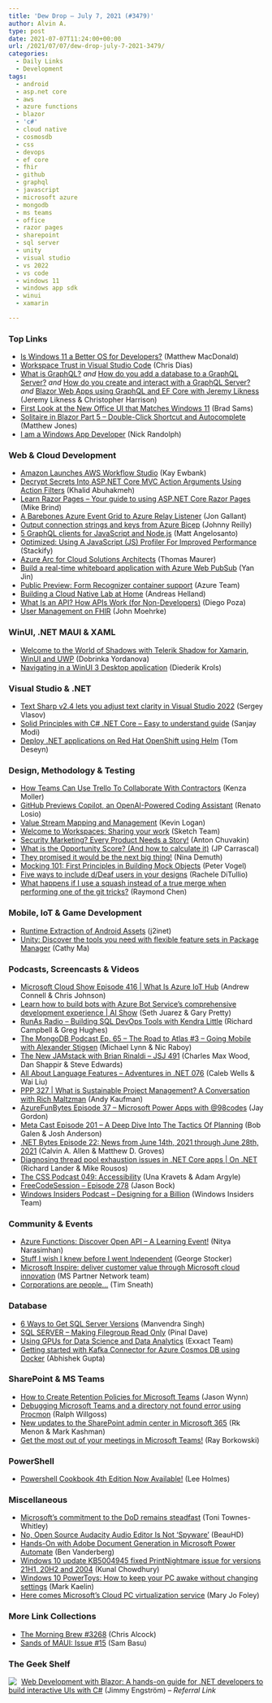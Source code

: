 ```yaml
---
title: 'Dew Drop – July 7, 2021 (#3479)'
author: Alvin A.
type: post
date: 2021-07-07T11:24:00+00:00
url: /2021/07/07/dew-drop-july-7-2021-3479/
categories:
  - Daily Links
  - Development
tags:
  - android
  - asp.net core
  - aws
  - azure functions
  - blazor
  - 'c#'
  - cloud native
  - cosmosdb
  - css
  - devops
  - ef core
  - fhir
  - github
  - graphql
  - javascript
  - microsoft azure
  - mongodb
  - ms teams
  - office
  - razor pages
  - sharepoint
  - sql server
  - unity
  - visual studio
  - vs 2022
  - vs code
  - windows 11
  - windows app sdk
  - winui
  - xamarin

---
```

### <a name="top"></a>Top Links

  * <a href="https://medium.com/young-coder/is-windows-11-a-better-os-for-developers-ea268aa510a4?source=rss----d3d5cbdde463---4" target="_blank" rel="noopener">Is Windows 11 a Better OS for Developers?</a> (Matthew MacDonald)
  * <a href="https://code.visualstudio.com/blogs/2021/07/06/workspace-trust" target="_blank" rel="noopener">Workspace Trust in Visual Studio Code</a> (Chris Dias)
  * <a href="http://www.youtube.com/watch?v=MolF0RNVQnU" target="_blank" rel="noopener">What is GraphQL?</a> _and_ <a href="http://www.youtube.com/watch?v=jFCjBNlhNWo" target="_blank" rel="noopener">How do you add a database to a GraphQL Server?</a> _and_ <a href="http://www.youtube.com/watch?v=OSl64fFYpyU" target="_blank" rel="noopener">How do you create and interact with a GraphQL Server?</a> _and_ <a href="http://www.youtube.com/watch?v=_aN_hFtZGFw" target="_blank" rel="noopener">Blazor Web Apps using GraphQL and EF Core with Jeremy Likness</a> (Jeremy Likness & Christopher Harrison)
  * <a href="https://petri.com/first-look-at-the-new-office-ui-that-matches-windows-11" target="_blank" rel="noopener">First Look at the New Office UI that Matches Windows 11</a> (Brad Sams)
  * <a href="http://feedproxy.google.com/~r/ExceptionNotFound/~3/qVmx4s-4kZA/" target="_blank" rel="noopener">Solitaire in Blazor Part 5 &#8211; Double-Click Shortcut and Autocomplete</a> (Matthew Jones)
  * <a href="http://feedproxy.google.com/~r/NicksNetTravels/~3/d4skSLpJ6RE/" target="_blank" rel="noopener">I am a Windows App Developer</a> (Nick Randolph)



### <a name="web"></a>Web & Cloud Development

  * <a href="http://www.i-programmer.info/news/90-tools/14694-amazon-launches-aws-workflow-studio.html" target="_blank" rel="noopener">Amazon Launches AWS Workflow Studio</a> (Kay Ewbank)
  * <a href="https://khalidabuhakmeh.com/decrypt-secrets-into-aspnet-core-mvc-action-arguments-using-action-filters" target="_blank" rel="noopener">Decrypt Secrets Into ASP.NET Core MVC Action Arguments Using Action Filters</a> (Khalid Abuhakmeh)
  * <a href="https://www.learnrazorpages.com/" target="_blank" rel="noopener">Learn Razor Pages &#8211; Your guide to using ASP.NET Core Razor Pages</a> (Mike Brind)
  * <a href="http://feedproxy.google.com/~r/jongallant/~3/OHvIKtwmfrA/" target="_blank" rel="noopener">A Barebones Azure Event Grid to Azure Relay Listener</a> (Jon Gallant)
  * <a href="https://blog.johnnyreilly.com/2021/07/07/output-connection-strings-and-keys-from-azure-bicep" target="_blank" rel="noopener">Output connection strings and keys from Azure Bicep</a> (Johnny Reilly)
  * <a href="https://dev.to/logrocket/5-graphql-clients-for-javascript-and-node-js-59mm" target="_blank" rel="noopener">5 GraphQL clients for JavaScript and Node.js</a> (Matt Angelosanto)
  * <a href="https://stackify.com/optimized-using-a-javascript-js-profiler-for-improved-performance/" target="_blank" rel="noopener">Optimized: Using A JavaScript (JS) Profiler For Improved Performance</a> (Stackify)
  * <a href="https://techcommunity.microsoft.com/t5/itops-talk-blog/azure-arc-for-cloud-solutions-architects/ba-p/2521928?WT.mc_id=DOP-MVP-4025064" target="_blank" rel="noopener">Azure Arc for Cloud Solutions Architects</a> (Thomas Maurer)
  * <a href="https://dev.to/azure/build-a-real-time-whiteboard-application-with-azure-web-pubsub-3c4e" target="_blank" rel="noopener">Build a real-time whiteboard application with Azure Web PubSub</a> (Yan Jin)
  * <a href="https://azure.microsoft.com/en-us/updates/announcing-form-recognizer-container-support/?WT.mc_id=DOP-MVP-4025064" target="_blank" rel="noopener">Public Preview: Form Recognizer container support</a> (Azure Team)
  * <a href="https://techcommunity.microsoft.com/t5/azure-developer-community-blog/building-a-cloud-native-lab-at-home/ba-p/2519504?WT.mc_id=DOP-MVP-4025064" target="_blank" rel="noopener">Building a Cloud Native Lab at Home</a> (Andreas Helland)
  * <a href="https://auth0.com/blog/what-is-an-api-how-apis-work-for-non-developers/" target="_blank" rel="noopener">What Is an API? How APIs Work (for Non-Developers)</a> (Diego Poza)
  * <a href="http://feedproxy.google.com/~r/HealthcareSecurity/privacy/~3/7l2x-DIr9j4/user-management-on-fhir.html" target="_blank" rel="noopener">User Management on FHIR</a> (John Moehrke)



### <a name="silverlight"></a>WinUI, .NET MAUI & XAML

  * <a href="https://www.telerik.com/blogs/welcome-world-shadows-telerik-shadow-xamarin-winui-uwp" target="_blank" rel="noopener">Welcome to the World of Shadows with Telerik Shadow for Xamarin, WinUI and UWP</a> (Dobrinka Yordanova)
  * <a href="https://xamlbrewer.wordpress.com/2021/07/06/navigating-in-a-winui-3-desktop-application/" target="_blank" rel="noopener">Navigating in a WinUI 3 Desktop application</a> (Diederik Krols)



### <a name="dotnet"></a>Visual Studio & .NET

  * <a href="https://visualstudioextensions.vlasovstudio.com/2021/07/07/text-sharp-v2-4-lets-you-adjust-text-clarity-in-visual-studio-2022/" target="_blank" rel="noopener">Text Sharp v2.4 lets you adjust text clarity in Visual Studio 2022</a> (Sergey Vlasov)
  * <a href="https://procodeguide.com/design/solid-principles-with-csharp-net-core/?utm_source=rss&utm_medium=rss&utm_campaign=solid-principles-with-csharp-net-core" target="_blank" rel="noopener">Solid Principles with C# .NET Core – Easy to understand guide</a> (Sanjay Modi)
  * <a href="https://developers.redhat.com/articles/2021/07/07/deploy-net-applications-red-hat-openshift-using-helm" target="_blank" rel="noopener">Deploy .NET applications on Red Hat OpenShift using Helm</a> (Tom Deseyn)



### <a name="design"></a>Design, Methodology & Testing

  * <a href="https://blog.trello.com/use-trello-to-collaborate-with-contractors" target="_blank" rel="noopener">How Teams Can Use Trello To Collaborate With Contractors</a> (Kenza Moller)
  * <a href="https://www.infoq.com/news/2021/07/github-copilot-pair-programmming/?utm_campaign=infoq_content&utm_source=infoq&utm_medium=feed&utm_term=global" target="_blank" rel="noopener">GitHub Previews Copilot, an OpenAI-Powered Coding Assistant</a> (Renato Losio)
  * <a href="https://www.aligneddev.net/blog/2021/value-stream-mapping/" target="_blank" rel="noopener">Value Stream Mapping and Management</a> (Kevin Logan)
  * <a href="https://www.sketch.com/blog/2021/07/06/welcome-to-workspaces-sharing-your-work/" target="_blank" rel="noopener">Welcome to Workspaces: Sharing your work</a> (Sketch Team)
  * <a href="https://cloudsecuritypodcast.libsyn.com/security-marketing-every-product-needs-a-story" target="_blank" rel="noopener">Security Marketing? Every Product Needs a Story!</a> (Anton Chuvakin)
  * <a href="https://medium.com/uxr-microsoft/what-is-the-opportunity-score-and-how-to-obtain-it-bb81fcbf79b7?source=rss----59751c8587e8---4" target="_blank" rel="noopener">What is the Opportunity Score? (And how to calculate it)</a> (JP Carrascal)
  * <a href="https://www.softwarepark.cc/blog/2021/7/6/they-promised-it-would-be-the-next-big-thing" target="_blank" rel="noopener">They promised it would be the next big thing!</a> (Nina Demuth)
  * <a href="https://feeds.telerik.com/link/10828/14597609/mocking-101-first-principles-building-mock-objects" target="_blank" rel="noopener">Mocking 101: First Principles in Building Mock Objects</a> (Peter Vogel)
  * <a href="https://www.tpgi.com/five-ways-to-include-d-deaf-users-in-your-designs/" target="_blank" rel="noopener">Five ways to include d/Deaf users in your designs</a> (Rachele DiTullio)
  * <a href="https://devblogs.microsoft.com/oldnewthing/20210706-00/?p=105406" target="_blank" rel="noopener">What happens if I use a squash instead of a true merge when performing one of the git tricks?</a> (Raymond Chen)



### <a name="mobile"></a>Mobile, IoT & Game Development

  * <a href="https://blog.j2i.net/2021/07/06/runtime-extraction-of-android-assets/" target="_blank" rel="noopener">Runtime Extraction of Android Assets</a> (j2inet)
  * <a href="https://blog.unity.com/technology/discover-the-tools-you-need-with-flexible-feature-sets-in-package-manager" target="_blank" rel="noopener">Unity: Discover the tools you need with flexible feature sets in Package Manager</a> (Cathy Ma)



### <a name="podcasts"></a>Podcasts, Screencasts & Videos

  * <a href="http://feeds.microsoftcloudshow.com/~r/microsoftcloudshowepisodes/~3/Yarfb_7125c/" target="_blank" rel="noopener">Microsoft Cloud Show Episode 416 | What Is Azure IoT Hub</a> (Andrew Connell & Chris Johnson)
  * <a href="https://channel9.msdn.com/Shows/AI-Show/Learn-how-to-build-bots-with-Azure-Bot-Services-comprehensive-development-experience?WT.mc_id=DOP-MVP-4025064" target="_blank" rel="noopener">Learn how to build bots with Azure Bot Service&#8217;s comprehensive development experience | AI Show</a> (Seth Juarez & Gary Pretty)
  * <a href="http://feedproxy.google.com/~r/RunaAsRadioWma/~3/sMOSqctj3ds/default.aspx" target="_blank" rel="noopener">RunAs Radio &#8211; Building SQL DevOps Tools with Kendra Little</a> (Richard Campbell & Greg Hughes)
  * <a href="http://www.youtube.com/watch?v=QjjwFy5N-Ko" target="_blank" rel="noopener">The MongoDB Podcast Ep. 65 &#8211; The Road to Atlas #3 &#8211; Going Mobile with Alexander Stigsen</a> (Michael Lynn & Nic Raboy)
  * <a href="https://devchat.tv/js-jabber/the-new-jamstack-with-brian-rinaldi-jsj-491/" target="_blank" rel="noopener">The New JAMstack with Brian Rinaldi &#8211; JSJ 491</a> (Charles Max Wood, Dan Shappir & Steve Edwards)
  * <a href="https://devchat.tv/adventures-in-dotnet/all-about-language-features-net-076/" target="_blank" rel="noopener">All About Language Features &#8211; Adventures in .NET 076</a> (Caleb Wells & Wai Liu)
  * <a href="https://peopleandprojectspodcast.libsyn.com/ppp-327-what-is-sustainable-project-management-a-conversation-with-rich-maltzman" target="_blank" rel="noopener">PPP 327 | What is Sustainable Project Management? A Conversation with Rich Maltzman</a> (Andy Kaufman)
  * <a href="https://devblogs.microsoft.com/devops/azurefunbytes-episode-37-microsoft-power-apps-with-98codes/?WT.mc_id=DOP-MVP-4025064" target="_blank" rel="noopener">AzureFunBytes Episode 37 – Microsoft Power Apps with @98codes</a> (Jay Gordon)
  * <a href="https://www.meta-cast.com/episode/episode-201-a-deep-dive-into-the-tactics-of-planning" target="_blank" rel="noopener">Meta Cast Episode 201 &#8211; A Deep Dive Into The Tactics Of Planning</a> (Bob Galen & Josh Anderson)
  * <a href="https://www.dotnetbytes.fm/22/" target="_blank" rel="noopener">.NET Bytes Episode 22: News from June 14th, 2021 through June 28th, 2021</a> (Calvin A. Allen & Matthew D. Groves)
  * <a href="https://channel9.msdn.com/Shows/On-NET/Diagnosing-thread-pool-exhaustion-issues-in-NET-Core-apps?WT.mc_id=DOP-MVP-4025064" target="_blank" rel="noopener">Diagnosing thread pool exhaustion issues in .NET Core apps | On .NET</a> (Richard Lander & Mike Rousos)
  * <a href="http://thecsspodcast.googledevelopers.libsynpro.com/049-accessibility" target="_blank" rel="noopener">The CSS Podcast 049: Accessibility</a> (Una Kravets & Adam Argyle)
  * <a href="http://www.youtube.com/watch?v=UZujycbLzIU" target="_blank" rel="noopener">FreeCodeSession &#8211; Episode 278</a> (Jason Bock)
  * <a href="http://windowsinsider.mpsn.libsynpro.com/designing-for-a-billion" target="_blank" rel="noopener">Windows Insiders Podcast &#8211; Designing for a Billion</a> (Windows Insiders Team)



### <a name="events"></a>Community & Events

  * <a href="https://dev.to/azure/azure-functions-discover-open-api-a-learning-event-1okh" target="_blank" rel="noopener">Azure Functions: Discover Open API &#8211; A Learning Event!</a> (Nitya Narasimhan)
  * <a href="https://georgestocker.com/2021/07/06/stuff-i-wish-i-knew-before-i-went-independent/" target="_blank" rel="noopener">Stuff I wish I knew before I went Independent</a> (George Stocker)
  * <a href="https://blogs.partner.microsoft.com/mpn/microsoft-inspire-deliver-customer-value-through-microsoft-cloud-innovation/" target="_blank" rel="noopener">Microsoft Inspire: deliver customer value through Microsoft cloud innovation</a> (MS Partner Network team)
  * <a href="https://timsneath.medium.com/corporations-are-people-6ac0598cc71d?source=rss-59a5b43ec048------2" target="_blank" rel="noopener">Corporations are people…</a> (Tim Sneath)



### <a name="sql"></a>Database

  * <a href="http://feedproxy.google.com/~r/MSSQLTips-LatestSqlServerTips/~3/_5eeOOIEzDU/" target="_blank" rel="noopener">6 Ways to Get SQL Server Versions</a> (Manvendra Singh)
  * <a href="https://blog.sqlauthority.com/2021/07/07/sql-server-making-filegroup-read-only/?utm_source=rss&utm_medium=rss&utm_campaign=sql-server-making-filegroup-read-only" target="_blank" rel="noopener">SQL SERVER – Making Filegroup Read Only</a> (Pinal Dave)
  * <a href="https://www.exxactcorp.com/blog/Deep-Learning/using-gpus-for-data-science" target="_blank" rel="noopener">Using GPUs for Data Science and Data Analytics</a> (Exxact Team)
  * <a href="https://devblogs.microsoft.com/cosmosdb/kafka-azure-cosmos-db-docker/?WT.mc_id=DOP-MVP-4025064" target="_blank" rel="noopener">Getting started with Kafka Connector for Azure Cosmos DB using Docker</a> (Abhishek Gupta)



### <a name="sp"></a>SharePoint & MS Teams

  * <a href="https://petri.com/how-to-create-retention-policies-for-microsoft-teams" target="_blank" rel="noopener">How to Create Retention Policies for Microsoft Teams</a> (Jason Wynn)
  * <a href="https://ralphwillgoss.github.io/blog/2021/07/06/debugging-teams-directory-not-found-error-using-procmon" target="_blank" rel="noopener">Debugging Microsoft Teams and a directory not found error using Procmon</a> (Ralph Willgoss)
  * <a href="https://techcommunity.microsoft.com/t5/microsoft-sharepoint-blog/new-updates-to-the-sharepoint-admin-center-in-microsoft-365/ba-p/2479998?WT.mc_id=DOP-MVP-4025064" target="_blank" rel="noopener">New updates to the SharePoint admin center in Microsoft 365</a> (Rk Menon & Mark Kashman)
  * <a href="https://techcommunity.microsoft.com/t5/microsoft-teams-community-blog/get-the-most-out-of-your-meetings-in-microsoft-teams/ba-p/2512581?WT.mc_id=DOP-MVP-4025064" target="_blank" rel="noopener">Get the most out of your meetings in Microsoft Teams!</a> (Ray Borkowski)



### <a name="ps"></a>PowerShell

  * <a href="https://www.leeholmes.com/powershell-cookbook-4th-edition-now-available/" target="_blank" rel="noopener">Powershell Cookbook 4th Edition Now Available!</a> (Lee Holmes)



### <a name="misc"></a>Miscellaneous

  * <a href="https://blogs.microsoft.com/blog/2021/07/06/microsofts-commitment-to-the-dod-remains-steadfast/" target="_blank" rel="noopener">Microsoft’s commitment to the DoD remains steadfast</a> (Toni Townes-Whitley)
  * <a href="http://rss.slashdot.org/~r/Slashdot/slashdot/~3/jpC0n6PRk4o/no-open-source-audacity-audio-editor-is-not-spyware" target="_blank" rel="noopener">No, Open Source Audacity Audio Editor Is Not &#8216;Spyware&#8217;</a> (BeauHD)
  * <a href="https://medium.com/adobetech/document-generation-in-power-automate-6f870a29587?source=rss----9342990108af---4" target="_blank" rel="noopener">Hands-On with Adobe Document Generation in Microsoft Power Automate</a> (Ben Vanderberg)
  * <a href="http://feedproxy.google.com/~r/kunal2383/~3/UdjpoFG6I5E/windows-10-update-kb5004945.html" target="_blank" rel="noopener">Windows 10 update KB5004945 fixed PrintNightmare issue for versions 21H1, 20H2 and 2004</a> (Kunal Chowdhury)
  * <a href="https://www.techrepublic.com/article/windows-10-powertoys-how-to-keep-your-pc-awake-without-changing-settings/#ftag=RSS56d97e7" target="_blank" rel="noopener">Windows 10 PowerToys: How to keep your PC awake without changing settings</a> (Mark Kaelin)
  * <a href="https://www.zdnet.com/article/here-comes-microsofts-cloud-pc-virtualization-service/#ftag=RSSbaffb68" target="_blank" rel="noopener">Here comes Microsoft&#8217;s Cloud PC virtualization service</a> (Mary Jo Foley)



### <a name="links"></a>More Link Collections

  * <a href="http://feedproxy.google.com/~r/ReflectivePerspective/~3/mW7jB0GrriA/" target="_blank" rel="noopener">The Morning Brew #3268</a> (Chris Alcock)
  * <a href="https://www.telerik.com/blogs/sands-maui-issue-15" target="_blank" rel="noopener">Sands of MAUI: Issue #15</a> (Sam Basu)



### <a name="shelf"></a>The Geek Shelf

<img decoding="async" align="left" style="margin: 0px 5px 0px 0px; border: 0px currentcolor; border-image: none; float: left; display: inline; background-image: none;" src="https://m.media-amazon.com/images/I/51gAgGweUGS._SS135_.jpg" border="0" /> &nbsp;<a href="https://www.amazon.com/dp/1800208723/?tag=amavin-20" target="_blank" rel="noopener">Web Development with Blazor: A hands-on guide for .NET developers to build interactive UIs with C#</a> (Jimmy Engström) _&#8211; Referral Link_